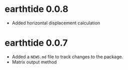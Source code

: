 # earthtide 0.0.8

* Added horizontal displacement calculation

# earthtide 0.0.7

* Added a `NEWS.md` file to track changes to the package.
* Matrix output method